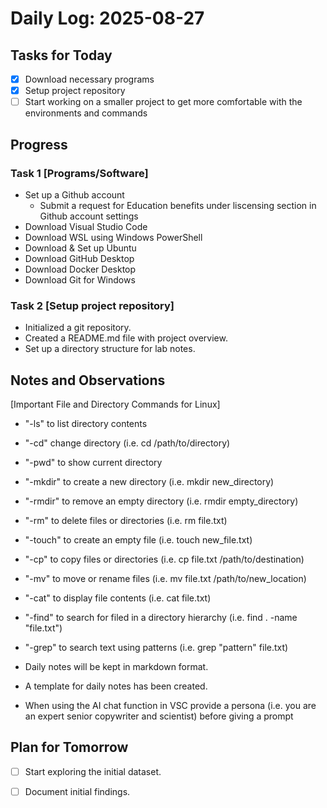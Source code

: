 # Daily Log: 2025-08-27

## Tasks for Today

- [x] Download necessary programs 
- [x] Setup project repository
- [ ] Start working on a smaller project to get more comfortable with the environments and commands

## Progress

### Task 1 [Programs/Software]
- Set up a Github account
  - Submit a request for Education benefits under liscensing section in Github account settings
- Download Visual Studio Code
- Download WSL using Windows PowerShell
- Download & Set up Ubuntu
- Download GitHub Desktop
- Download Docker Desktop
- Download Git for Windows

### Task 2 [Setup project repository]
- Initialized a git repository.
- Created a README.md file with project overview.
- Set up a directory structure for lab notes.

## Notes and Observations
[Important File and Directory Commands for Linux]
  - "-ls" to list directory contents
  - "-cd" change directory (i.e. cd /path/to/directory)
  - "-pwd"  to show current directory
  - "-mkdir" to create a new directory (i.e. mkdir new_directory)
  - "-rmdir" to remove an empty directory (i.e. rmdir empty_directory)
  - "-rm" to delete files or directories (i.e. rm file.txt)
  - "-touch" to create an empty file (i.e. touch new_file.txt)
  - "-cp" to copy files or directories (i.e. cp file.txt /path/to/destination)
  - "-mv" to move or rename files (i.e. mv file.txt /path/to/new_location)
  - "-cat" to display file contents (i.e. cat file.txt)
  - "-find" to search for filed in a directory hierarchy (i.e. 	find . -name "file.txt")
  - "-grep" to search text using patterns (i.e. grep "pattern" file.txt)
    
- Daily notes will be kept in markdown format.
- A template for daily notes has been created.
- When using the AI chat function in VSC provide a persona (i.e. you are an expert senior copywriter and scientist) before giving a prompt  

## Plan for Tomorrow

- [ ] Start exploring the initial dataset.
- [ ] Document initial findings.

